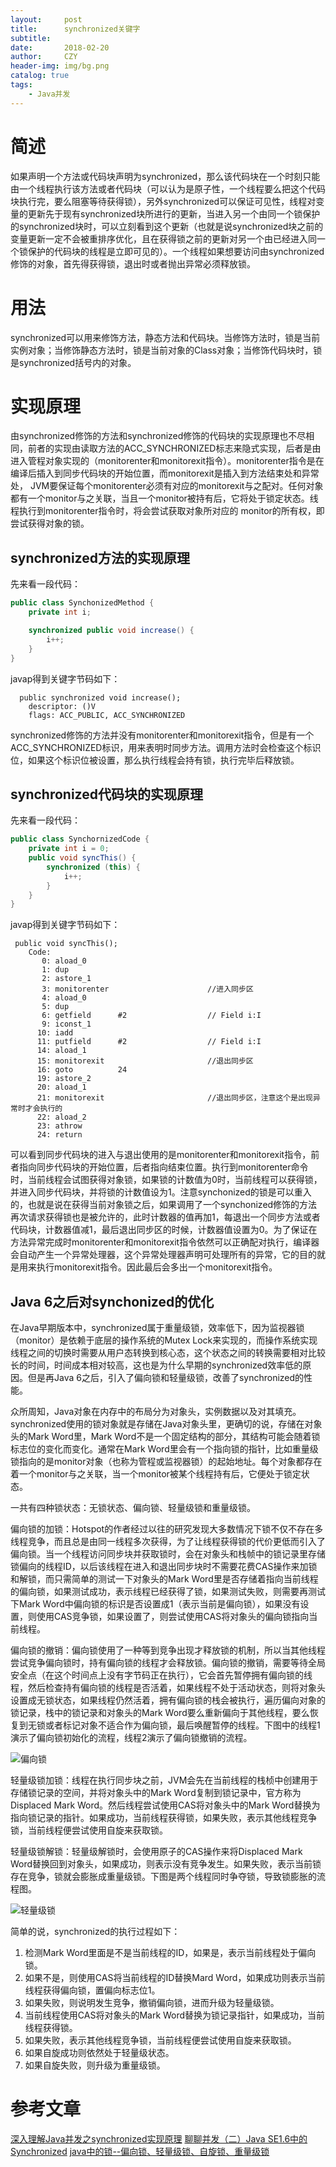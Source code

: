 ```yaml
---
layout:     post
title:      synchronized关键字
subtitle:   
date:       2018-02-20
author:     CZY
header-img: img/bg.png
catalog: true
tags:
    - Java并发
---
```


# 简述

如果声明一个方法或代码块声明为synchronized，那么该代码块在一个时刻只能由一个线程执行该方法或者代码块（可以认为是原子性，一个线程要么把这个代码块执行完，要么阻塞等待获得锁），另外synchronized可以保证可见性，线程对变量的更新先于现有synchronized块所进行的更新，当进入另一个由同一个锁保护的synchronized块时，可以立刻看到这个更新（也就是说synchronized块之前的变量更新一定不会被重排序优化，且在获得锁之前的更新对另一个由已经进入同一个锁保护的代码块的线程是立即可见的）。一个线程如果想要访问由synchronized修饰的对象，首先得获得锁，退出时或者抛出异常必须释放锁。

# 用法

synchronized可以用来修饰方法，静态方法和代码块。当修饰方法时，锁是当前实例对象；当修饰静态方法时，锁是当前对象的Class对象；当修饰代码块时，锁是synchronized括号内的对象。

# 实现原理

由synchronized修饰的方法和synchronized修饰的代码块的实现原理也不尽相同，前者的实现由读取方法的ACC_SYNCHRONIZED标志来隐式实现，后者是由进入管程对象实现的（monitorenter和monitorexit指令）。monitorenter指令是在编译后插入到同步代码块的开始位置，而monitorexit是插入到方法结束处和异常处， JVM要保证每个monitorenter必须有对应的monitorexit与之配对。任何对象都有一个monitor与之关联，当且一个monitor被持有后，它将处于锁定状态。线程执行到monitorenter指令时，将会尝试获取对象所对应的 monitor的所有权，即尝试获得对象的锁。

## synchronized方法的实现原理

先来看一段代码：

```java
public class SynchonizedMethod {
    private int i;

    synchronized public void increase() {
        i++;
    }
}
```

javap得到关键字节码如下：

```
  public synchronized void increase();
    descriptor: ()V
    flags: ACC_PUBLIC, ACC_SYNCHRONIZED
```

synchronized修饰的方法并没有monitorenter和monitorexit指令，但是有一个ACC_SYNCHRONIZED标识，用来表明时同步方法。调用方法时会检查这个标识位，如果这个标识位被设置，那么执行线程会持有锁，执行完毕后释放锁。

## synchronized代码块的实现原理

先来看一段代码：

```java
public class SynchornizedCode {
    private int i = 0;
    public void syncThis() {
        synchronized (this) {
            i++;
        }
    }
}
```

javap得到关键字节码如下：

```
 public void syncThis();
    Code:
       0: aload_0
       1: dup
       2: astore_1
       3: monitorenter						//进入同步区
       4: aload_0
       5: dup
       6: getfield      #2                  // Field i:I
       9: iconst_1
      10: iadd
      11: putfield      #2                  // Field i:I
      14: aload_1
      15: monitorexit						//退出同步区
      16: goto          24
      19: astore_2
      20: aload_1
      21: monitorexit						//退出同步区，注意这个是出现异常时才会执行的
      22: aload_2
      23: athrow
      24: return
```

可以看到同步代码块的进入与退出使用的是monitorenter和monitorexit指令，前者指向同步代码块的开始位置，后者指向结束位置。执行到monitorenter命令时，当前线程会试图获得对象锁，如果锁的计数值为0时，当前线程可以获得锁，并进入同步代码块，并将锁的计数值设为1。注意synchonized的锁是可以重入的，也就是说在获得当前对象锁之后，如果调用了一个synchonized修饰的方法再次请求获得锁也是被允许的，此时计数器的值再加1，每退出一个同步方法或者代码块，计数器值减1，最后退出同步区的时候，计数器值设置为0。为了保证在方法异常完成时monitorenter和monitorexit指令依然可以正确配对执行，编译器会自动产生一个异常处理器，这个异常处理器声明可处理所有的异常，它的目的就是用来执行monitorexit指令。因此最后会多出一个monitorexit指令。

## Java 6之后对synchonized的优化

在Java早期版本中，synchronized属于重量级锁，效率低下，因为监视器锁（monitor）是依赖于底层的操作系统的Mutex Lock来实现的，而操作系统实现线程之间的切换时需要从用户态转换到核心态，这个状态之间的转换需要相对比较长的时间，时间成本相对较高，这也是为什么早期的synchronized效率低的原因。但是再Java 6之后，引入了偏向锁和轻量级锁，改善了synchronized的性能。

众所周知，Java对象在内存中的布局分为对象头，实例数据以及对其填充。synchronized使用的锁对象就是存储在Java对象头里，更确切的说，存储在对象头的Mark Word里，Mark Word不是一个固定结构的部分，其结构可能会随着锁标志位的变化而变化。通常在Mark Word里会有一个指向锁的指针，比如重量级锁指向的是monitor对象（也称为管程或监视器锁）的起始地址。每个对象都存在着一个monitor与之关联，当一个monitor被某个线程持有后，它便处于锁定状态。

一共有四种锁状态：无锁状态、偏向锁、轻量级锁和重量级锁。

偏向锁的加锁：Hotspot的作者经过以往的研究发现大多数情况下锁不仅不存在多线程竞争，而且总是由同一线程多次获得，为了让线程获得锁的代价更低而引入了偏向锁。当一个线程访问同步块并获取锁时，会在对象头和栈帧中的锁记录里存储锁偏向的线程ID，以后该线程在进入和退出同步块时不需要花费CAS操作来加锁和解锁，而只需简单的测试一下对象头的Mark Word里是否存储着指向当前线程的偏向锁，如果测试成功，表示线程已经获得了锁，如果测试失败，则需要再测试下Mark Word中偏向锁的标识是否设置成1（表示当前是偏向锁），如果没有设置，则使用CAS竞争锁，如果设置了，则尝试使用CAS将对象头的偏向锁指向当前线程。

偏向锁的撤销：偏向锁使用了一种等到竞争出现才释放锁的机制，所以当其他线程尝试竞争偏向锁时，持有偏向锁的线程才会释放锁。偏向锁的撤销，需要等待全局安全点（在这个时间点上没有字节码正在执行），它会首先暂停拥有偏向锁的线程，然后检查持有偏向锁的线程是否活着，如果线程不处于活动状态，则将对象头设置成无锁状态，如果线程仍然活着，拥有偏向锁的栈会被执行，遍历偏向对象的锁记录，栈中的锁记录和对象头的Mark Word要么重新偏向于其他线程，要么恢复到无锁或者标记对象不适合作为偏向锁，最后唤醒暂停的线程。下图中的线程1演示了偏向锁初始化的流程，线程2演示了偏向锁撤销的流程。

![偏向锁](http://ifeve.com/wp-content/uploads/2012/10/%E5%81%8F%E5%90%91%E9%94%81%E7%9A%84%E6%92%A4%E9%94%80.png)

轻量级锁加锁：线程在执行同步块之前，JVM会先在当前线程的栈桢中创建用于存储锁记录的空间，并将对象头中的Mark Word复制到锁记录中，官方称为Displaced Mark Word。然后线程尝试使用CAS将对象头中的Mark Word替换为指向锁记录的指针。如果成功，当前线程获得锁，如果失败，表示其他线程竞争锁，当前线程便尝试使用自旋来获取锁。

轻量级锁解锁：轻量级解锁时，会使用原子的CAS操作来将Displaced Mark Word替换回到对象头，如果成功，则表示没有竞争发生。如果失败，表示当前锁存在竞争，锁就会膨胀成重量级锁。下图是两个线程同时争夺锁，导致锁膨胀的流程图。

![轻量级锁](http://ifeve.com/wp-content/uploads/2012/10/%E8%BD%BB%E9%87%8F%E7%BA%A7%E9%94%81.png)

简单的说，synchronized的执行过程如下：
1. 检测Mark Word里面是不是当前线程的ID，如果是，表示当前线程处于偏向锁。
2. 如果不是，则使用CAS将当前线程的ID替换Mard Word，如果成功则表示当前线程获得偏向锁，置偏向标志位1。
3. 如果失败，则说明发生竞争，撤销偏向锁，进而升级为轻量级锁。
4. 当前线程使用CAS将对象头的Mark Word替换为锁记录指针，如果成功，当前线程获得锁。
5. 如果失败，表示其他线程竞争锁，当前线程便尝试使用自旋来获取锁。
6. 如果自旋成功则依然处于轻量级状态。
7. 如果自旋失败，则升级为重量级锁。

# 参考文章

[深入理解Java并发之synchronized实现原理](http://blog.csdn.net/javazejian/article/details/72828483#synchronized%E7%9A%84%E4%B8%89%E7%A7%8D%E5%BA%94%E7%94%A8%E6%96%B9%E5%BC%8F)
[聊聊并发（二）Java SE1.6中的Synchronized](http://ifeve.com/java-synchronized/)
[java中的锁--偏向锁、轻量级锁、自旋锁、重量级锁](http://blog.csdn.net/zqz_zqz/article/details/70233767)